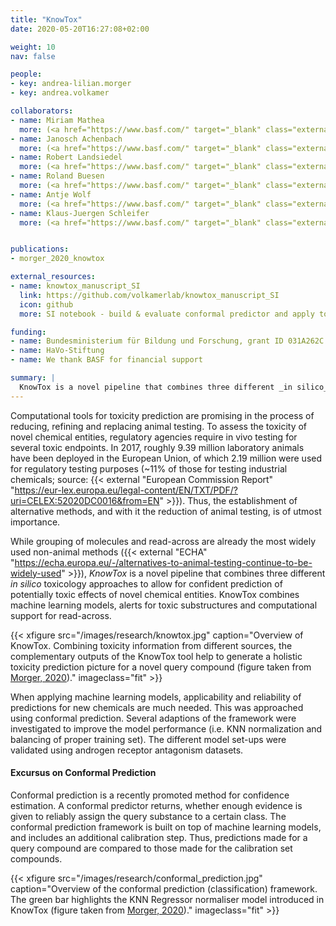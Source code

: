 ```yaml
---
title: "KnowTox"
date: 2020-05-20T16:27:08+02:00

weight: 10
nav: false

people:
- key: andrea-lilian.morger
- key: andrea.volkamer

collaborators:
- name: Miriam Mathea
  more: (<a href="https://www.basf.com/" target="_blank" class="external">BASF</a>)
- name: Janosch Achenbach
  more: (<a href="https://www.basf.com/" target="_blank" class="external">BASF</a>)
- name: Robert Landsiedel
  more: (<a href="https://www.basf.com/" target="_blank" class="external">BASF</a>)
- name: Roland Buesen
  more: (<a href="https://www.basf.com/" target="_blank" class="external">BASF</a>)
- name: Antje Wolf
  more: (<a href="https://www.basf.com/" target="_blank" class="external">BASF</a>)
- name: Klaus-Juergen Schleifer
  more: (<a href="https://www.basf.com/" target="_blank" class="external">BASF</a>)


publications:
- morger_2020_knowtox

external_resources:
- name: knowtox_manuscript_SI
  link: https://github.com/volkamerlab/knowtox_manuscript_SI
  icon: github
  more: SI notebook - build & evaluate conformal predictor and apply to external data

funding:
- name: Bundesministerium für Bildung und Forschung, grant ID 031A262C
- name: HaVo-Stiftung
- name: We thank BASF for financial support

summary: |
  KnowTox is a novel pipeline that combines three different _in silico_ toxicology approaches to allow for confident prediction of potentially toxic effects of novel chemical entities, i.e. machine learning models, alerts for toxic substructures and computational support for read-across.
---
```


Computational tools for toxicity prediction are promising in the process of reducing, refining and replacing animal testing. To assess the toxicity of novel chemical entities, regulatory agencies require in vivo testing for several toxic endpoints. In 2017, roughly 9.39 million laboratory animals have been deployed in the European Union, of which 2.19 million were used for regulatory testing purposes (~11% of those for testing industrial chemicals; source: {{< external "European Commission Report" "https://eur-lex.europa.eu/legal-content/EN/TXT/PDF/?uri=CELEX:52020DC0016&from=EN" >}}). Thus, the establishment of alternative methods, and with it the reduction of animal testing, is of utmost importance.

While grouping of molecules and read-across are already the most widely used non-animal methods ({{< external "ECHA" "https://echa.europa.eu/-/alternatives-to-animal-testing-continue-to-be-widely-used" >}}), *KnowTox* is a novel pipeline that combines three different _in silico_ toxicology approaches to allow for confident prediction of potentially toxic effects of novel chemical entities. KnowTox combines machine learning models, alerts for toxic substructures and computational support for read-across.

{{< xfigure src="/images/research/knowtox.jpg" caption="Overview of KnowTox. Combining toxicity information from different sources, the complementary outputs of the KnowTox tool help to generate a holistic toxicity prediction picture for a novel query compound (figure taken from [Morger, 2020](/publications/#morger_2020_knowtox))." imageclass="fit" >}}

When applying machine learning models, applicability and reliability of predictions for new chemicals are much needed. This was approached using conformal prediction. Several adaptions of the framework were investigated to improve the model performance (i.e. KNN normalization and balancing of proper training set). The different model set-ups were validated using androgen receptor antagonism datasets.

<!-- TODO : add something about read across and structural alerts? -->

#### Excursus on Conformal Prediction

Conformal prediction is a recently promoted method for confidence estimation. A conformal predictor returns, whether enough evidence is given to reliably assign the query substance to a certain class. The conformal prediction framework is built on top of machine learning models, and includes an additional calibration step. Thus, predictions made for a query compound are compared to those made for the calibration set compounds.

{{< xfigure src="/images/research/conformal_prediction.jpg" caption="Overview of the conformal prediction (classification) framework. The green bar highlights the KNN Regressor normaliser model introduced in KnowTox (figure taken from [Morger, 2020](/publications/#morger_2020_knowtox))." imageclass="fit" >}}
